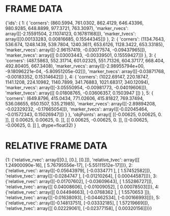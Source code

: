 # FRAME DATA
{'ids': {
  1: {
    'corners': (860.5994, 761.0302, 862.4129, 646.43396, 980.9285, 648.8899, 977.3721, 763.3097),
    'marker_rvecs': array([[-2.15591504,  2.11074123,  0.16781168]]),
    'marker_tvecs': array([[0.00133283, 0.00816685, 0.15544345]])
  },
  2: {
    'corners': (1134.7643, 536.674, 1248.1439, 539.7804, 1240.3611, 653.6126, 1128.3422, 653.33185),
    'marker_rvecs': array([[-2.96157419, -0.03077574, -0.09437965]]),
    'marker_tvecs': array([[ 0.03003443, -0.00339501,  0.15559427]])
  },
  3: {
    'corners': (487.5863, 552.31714, 601.02325, 551.71326, 604.37177, 668.404, 492.80405, 667.3408),
    'marker_rvecs': array([[-2.98955794e+00, -9.18096221e-04, -5.80951205e-02]]),
    'marker_tvecs': array([[-0.03871768, -0.00183352,  0.15314642]])
  },
  4: {
    'corners': (1022.69147, 220.18747, 1141.1208, 224.10982, 1140.7899, 341.76883, 1021.68317, 340.12094),
    'marker_rvecs': array([[-3.05550954, -0.00981773, -0.04019606]]),
    'marker_tvecs': array([[ 0.01808765, -0.03606357,  0.1503947 ]])
  },
  5: {
    'corners': (649.8796, 415.0434, 771.02606, 415.81827, 769.37494, 536.08655, 650.1507, 535.21985),
    'marker_rvecs': array([[-2.89894208, -0.02329232, -0.17665054]]),
    'marker_tvecs': array([[-0.02045464, -0.01572343,  0.15026947]])
  }
  },
 'objPoints': array([
    [[-0.00625,  0.00625,  0.     ]],
    [[ 0.00625,  0.00625,  0.     ]],
    [[ 0.00625, -0.00625,  0.     ]],
    [[-0.00625, -0.00625,  0.     ]]
    ],
    dtype=float32)
}

# RELATIVE FRAME DATA
{1: {'relative_rvec': array([[0.],
       [0.],
       [0.]]),
     'relative_tvec': array([[ 1.24900090e-16],
       [ 5.76795556e-17],
       [-5.55111512e-17]])},
 2: {'relative_rvec': array([[-0.05643979],
       [-0.0334771 ],
       [ 1.57452582]]),
     'relative_tvec': array([[-0.0284747 ],
       [-0.01210264],
       [ 0.00044587]])},
 3: {'relative_rvec': array([[-0.01707602],
       [-0.03609643],
       [ 1.55286727]]),
     'relative_tvec': array([[ 0.04008606],
       [-0.01009052],
       [ 0.00078503]])},
 4: {'relative_rvec': array([[ 0.04494663],
       [-0.0768362 ],
       [ 1.5570653 ]]),
     'relative_tvec': array([[-0.01638093],
       [-0.04462534],
       [-0.00166993]])},
 5: {'relative_rvec': array([[-0.14813751],
       [-0.03332185],
       [ 1.57219669]]),
     'relative_tvec': array([[ 0.02229061],
       [-0.02377158],
       [ 0.00320156]])}}